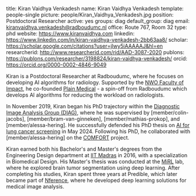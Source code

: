 title: Kiran Vaidhya Venkadesh
name: Kiran Vaidhya Venkadesh
template: people-single
picture: people/Kiran_Vaidhya_Venkadesh.jpg
position: Postdoctoral Researcher
active: yes
groups: diag
default_group: diag
email: kiranvaidhya.venkadesh@radboudumc.nl
office: Route 767, Room 32
type: phd
website: https://www.kiranvaidhya.com
linkedin: https://www.linkedin.com/in/kiran-vaidhya-venkadesh-2bb63aa8/
scholar: https://scholar.google.com/citations?user=jIwy5iAAAAAJ&hl=en
researcherid: http://www.researcherid.com/rid/AAD-3087-2020
publons: https://publons.com/researcher/3198824/kiran-vaidhya-venkadesh/
orcid: https://orcid.org/0000-0002-4846-9049

Kiran is a Postdoctoral Researcher at Radboudumc, where he focuses on developing AI algorithms for radiology. Supported by the [NWO Faculty of Impact](https://facultyofimpact.nl/fellows-life-sciences-health/), he co-founded [Plain Medical](https://plain-medical.com/) - a spin-off from Radboudumc which develops AI algorithms for reducing the workload on radiologists. 

In November 2019, Kiran began his PhD trajectory within the [Diagnostic Image Analysis Group (DIAG)](https://www.diagnijmegen.nl/), where he was supervised by [member/colin-jacobs], [member/bram-van-ginneken], [member/mathias-prokop], and [member/alessa-hering]. He successfully defended his PhD thesis on [AI for lung cancer screening](https://www.diagnijmegen.nl/publications/venk24/) in May 2024. Following his PhD, he collaborated with [member/alessa-hering] on the [COMFORT](https://comfort-ai.eu/) project.

Kiran earned both his Bachelor's and Master's degrees from the Engineering Design department at [IIT Madras](https://www.iitm.ac.in/) in 2016, with a specialization in Biomedical Design. His Master's thesis was conducted at the [MiRL](https://ed.iitm.ac.in/~gankrish/) lab, where he explored brain tumor segmentation using deep learning. After completing his studies, Kiran spent three years at Predible, which later became part of [Nference](https://nference.com/), where he developed deep learning solutions for medical image analysis.
